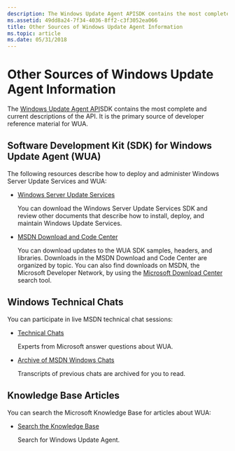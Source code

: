 ```yaml
---
description: The Windows Update Agent APISDK contains the most complete and current descriptions of the API. It is the primary source of developer reference material for WUA.
ms.assetid: 49dd8a24-7f34-4036-8ff2-c3f3052ea066
title: Other Sources of Windows Update Agent Information
ms.topic: article
ms.date: 05/31/2018
---
```


# Other Sources of Windows Update Agent Information

The [Windows Update Agent API](portal-client.md)SDK contains the most complete and current descriptions of the API. It is the primary source of developer reference material for WUA.

## Software Development Kit (SDK) for Windows Update Agent (WUA)

The following resources describe how to deploy and administer Windows Server Update Services and WUA:

-   [Windows Server Update Services](/docs/)

    You can download the Windows Server Update Services SDK and review other documents that describe how to install, deploy, and maintain Windows Update Services.

-   [MSDN Download and Code Center](/powerapps/developer/common-data-service/org-service/subscribe-sdk-assembly-updates-using-nuget)

    You can download updates to the WUA SDK samples, headers, and libraries. Downloads in the MSDN Download and Code Center are organized by topic. You can also find downloads on MSDN, the Microsoft Developer Network, by using the [Microsoft Download Center](https://go.microsoft.com/fwlink/p/?linkid=83468) search tool.


## Windows Technical Chats

You can participate in live MSDN technical chat sessions:

-   [Technical Chats](https://go.microsoft.com/fwlink/p/?linkid=83854)

    Experts from Microsoft answer questions about WUA.

<!-- -->

-   [Archive of MSDN Windows Chats](https://go.microsoft.com/fwlink/p/?linkid=84300)

    Transcripts of previous chats are archived for you to read.

## Knowledge Base Articles

You can search the Microsoft Knowledge Base for articles about WUA:

-   [Search the Knowledge Base](https://support.microsoft.com)

    Search for Windows Update Agent.

 

 
